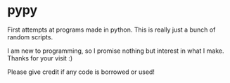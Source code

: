 # pypy
First attempts at programs made in python. This is really just a bunch of random scripts.


I am new to programming, so I promise nothing but interest in what I make.
Thanks for your visit :)

Please give credit if any code is borrowed or used!
